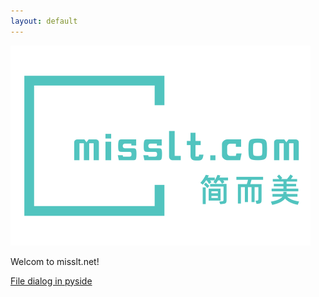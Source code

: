 ```yaml
---
layout: default
---
```


![Logo](/assets/images/logo_large.png#pic_center "misslt.com logo")

Welcom to misslt.net!

[File dialog in pyside](2022/03/14/file-dialog-in-pyside.html)